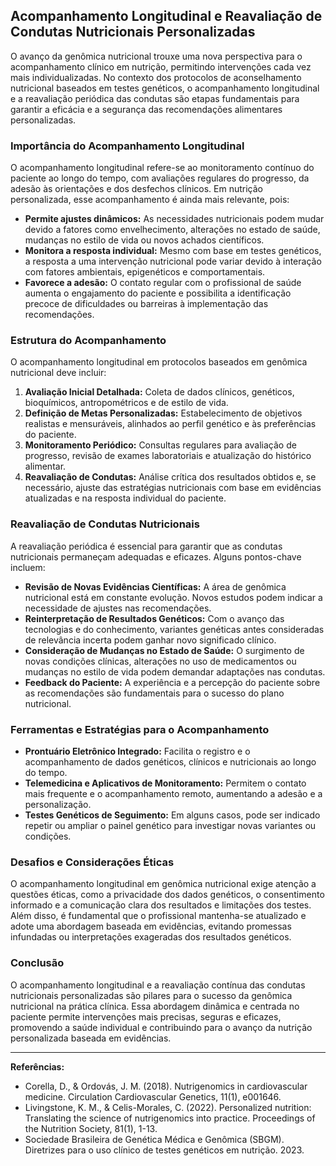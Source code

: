 
## Acompanhamento Longitudinal e Reavaliação de Condutas Nutricionais Personalizadas

O avanço da genômica nutricional trouxe uma nova perspectiva para o acompanhamento clínico em nutrição, permitindo intervenções cada vez mais individualizadas. No contexto dos protocolos de aconselhamento nutricional baseados em testes genéticos, o acompanhamento longitudinal e a reavaliação periódica das condutas são etapas fundamentais para garantir a eficácia e a segurança das recomendações alimentares personalizadas.

### Importância do Acompanhamento Longitudinal

O acompanhamento longitudinal refere-se ao monitoramento contínuo do paciente ao longo do tempo, com avaliações regulares do progresso, da adesão às orientações e dos desfechos clínicos. Em nutrição personalizada, esse acompanhamento é ainda mais relevante, pois:

- **Permite ajustes dinâmicos:** As necessidades nutricionais podem mudar devido a fatores como envelhecimento, alterações no estado de saúde, mudanças no estilo de vida ou novos achados científicos.
- **Monitora a resposta individual:** Mesmo com base em testes genéticos, a resposta a uma intervenção nutricional pode variar devido à interação com fatores ambientais, epigenéticos e comportamentais.
- **Favorece a adesão:** O contato regular com o profissional de saúde aumenta o engajamento do paciente e possibilita a identificação precoce de dificuldades ou barreiras à implementação das recomendações.

### Estrutura do Acompanhamento

O acompanhamento longitudinal em protocolos baseados em genômica nutricional deve incluir:

1. **Avaliação Inicial Detalhada:** Coleta de dados clínicos, genéticos, bioquímicos, antropométricos e de estilo de vida.
2. **Definição de Metas Personalizadas:** Estabelecimento de objetivos realistas e mensuráveis, alinhados ao perfil genético e às preferências do paciente.
3. **Monitoramento Periódico:** Consultas regulares para avaliação de progresso, revisão de exames laboratoriais e atualização do histórico alimentar.
4. **Reavaliação de Condutas:** Análise crítica dos resultados obtidos e, se necessário, ajuste das estratégias nutricionais com base em evidências atualizadas e na resposta individual do paciente.

### Reavaliação de Condutas Nutricionais

A reavaliação periódica é essencial para garantir que as condutas nutricionais permaneçam adequadas e eficazes. Alguns pontos-chave incluem:

- **Revisão de Novas Evidências Científicas:** A área de genômica nutricional está em constante evolução. Novos estudos podem indicar a necessidade de ajustes nas recomendações.
- **Reinterpretação de Resultados Genéticos:** Com o avanço das tecnologias e do conhecimento, variantes genéticas antes consideradas de relevância incerta podem ganhar novo significado clínico.
- **Consideração de Mudanças no Estado de Saúde:** O surgimento de novas condições clínicas, alterações no uso de medicamentos ou mudanças no estilo de vida podem demandar adaptações nas condutas.
- **Feedback do Paciente:** A experiência e a percepção do paciente sobre as recomendações são fundamentais para o sucesso do plano nutricional.

### Ferramentas e Estratégias para o Acompanhamento

- **Prontuário Eletrônico Integrado:** Facilita o registro e o acompanhamento de dados genéticos, clínicos e nutricionais ao longo do tempo.
- **Telemedicina e Aplicativos de Monitoramento:** Permitem o contato mais frequente e o acompanhamento remoto, aumentando a adesão e a personalização.
- **Testes Genéticos de Seguimento:** Em alguns casos, pode ser indicado repetir ou ampliar o painel genético para investigar novas variantes ou condições.

### Desafios e Considerações Éticas

O acompanhamento longitudinal em genômica nutricional exige atenção a questões éticas, como a privacidade dos dados genéticos, o consentimento informado e a comunicação clara dos resultados e limitações dos testes. Além disso, é fundamental que o profissional mantenha-se atualizado e adote uma abordagem baseada em evidências, evitando promessas infundadas ou interpretações exageradas dos resultados genéticos.

### Conclusão

O acompanhamento longitudinal e a reavaliação contínua das condutas nutricionais personalizadas são pilares para o sucesso da genômica nutricional na prática clínica. Essa abordagem dinâmica e centrada no paciente permite intervenções mais precisas, seguras e eficazes, promovendo a saúde individual e contribuindo para o avanço da nutrição personalizada baseada em evidências.

---
**Referências:**
- Corella, D., & Ordovás, J. M. (2018). Nutrigenomics in cardiovascular medicine. Circulation Cardiovascular Genetics, 11(1), e001646.
- Livingstone, K. M., & Celis-Morales, C. (2022). Personalized nutrition: Translating the science of nutrigenomics into practice. Proceedings of the Nutrition Society, 81(1), 1-13.
- Sociedade Brasileira de Genética Médica e Genômica (SBGM). Diretrizes para o uso clínico de testes genéticos em nutrição. 2023.
```
